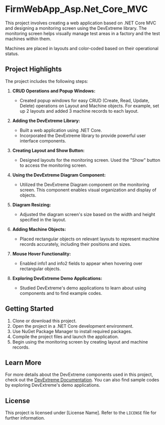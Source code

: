 # FirmWebApp_Asp.Net_Core_MVC

This project involves creating a web application based on .NET Core MVC and designing a monitoring screen using the DevExtreme library. The monitoring screen helps visually manage test areas in a factory and the test machines within them.

Machines are placed in layouts and color-coded based on their operational status.

## Project Highlights

The project includes the following steps:

1. **CRUD Operations and Popup Windows:**
   - Created popup windows for easy CRUD (Create, Read, Update, Delete) operations on Layout and Machine objects. For example, set up 2 layouts and added 3 machine records to each layout.

2. **Adding the DevExtreme Library:**
   - Built a web application using .NET Core.
   - Incorporated the DevExtreme library to provide powerful user interface components.

3. **Creating Layout and Show Button:**
   - Designed layouts for the monitoring screen. Used the "Show" button to access the monitoring screen.

4. **Using the DevExtreme Diagram Component:**
   - Utilized the DevExtreme Diagram component on the monitoring screen. This component enables visual organization and display of objects.

5. **Diagram Resizing:**
   - Adjusted the diagram screen's size based on the width and height specified in the layout.

6. **Adding Machine Objects:**
   - Placed rectangular objects on relevant layouts to represent machine records accurately, including their positions and sizes.

7. **Mouse Hover Functionality:**
   - Enabled info1 and info2 fields to appear when hovering over rectangular objects.

8. **Exploring DevExtreme Demo Applications:**
   - Studied DevExtreme's demo applications to learn about using components and to find example codes.

## Getting Started

1. Clone or download this project.
2. Open the project in a .NET Core development environment.
3. Use NuGet Package Manager to install required packages.
4. Compile the project files and launch the application.
5. Begin using the monitoring screen by creating layout and machine records.

## Learn More

For more details about the DevExtreme components used in this project, check out the [DevExtreme Documentation](https://js.devexpress.com/Documentation/). You can also find sample codes by exploring DevExtreme's demo applications.

## License

This project is licensed under [License Name]. Refer to the `LICENSE` file for further information.
